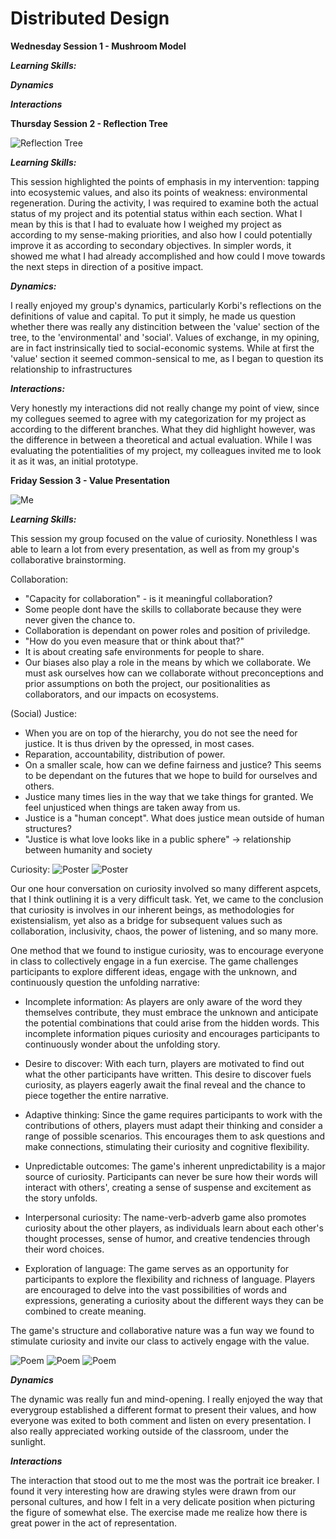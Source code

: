 # Distributed Design

**Wednesday Session 1 - Mushroom Model**

***Learning Skills:***

***Dynamics***

***Interactions***

**Thursday Session 2 - Reflection Tree**

![Reflection Tree](../images/ReflectionTree.jpg)

***Learning Skills:***

This session highlighted the points of emphasis in my intervention: tapping into ecosystemic values, and also its points of weakness: environmental regeneration. During the activity, I was required to examine both the actual status of my project and its potential status within each section. What I mean by this is that I had to evaluate how I weighed my project as according to my sense-making priorities, and also how I could potentially improve it as according to secondary objectives. In simpler words, it showed me what I had already accomplished and how could I move towards the next steps in direction of a positive impact.

***Dynamics:***

I really enjoyed my group's dynamics, particularly Korbi's reflections on the definitions of value and capital. To put it simply, he made us question whether there was really any distincition between the 'value' section of the tree, to the 'environmental' and 'social'. Values of exchange, in my opining, are in fact instrinsically tied to social-economic systems. While at first the 'value' section it seemed common-sensical to me, as I began to question its relationship to infrastructures

***Interactions:***

Very honestly my interactions did not really change my point of view, since my collegues seemed to agree with my categorization for my project as according to the different branches. What they did highlight however, was the difference in between a theoretical and actual evaluation. While I was evaluating the potentialities of my project, my colleagues invited me to look it as it was, an initial prototype. 

**Friday Session 3 - Value Presentation**

![Me](../images/DrawingMe.jpg)

***Learning Skills:***

This session my group focused on the value of curiosity. Nonethless I was able to learn a lot from every presentation, as well as from my group's collaborative brainstorming.

Collaboration:
- "Capacity for collaboration" - is it meaningful collaboration?
- Some people dont have the skills to collaborate because they were never given the chance to.
- Collaboration is dependant on power roles and position of priviledge.
- "How do you even measure that or think about that?" 
- It is about creating safe environments for people to share.
- Our biases also play a role in the means by which we collaborate. We must ask ourselves how can we collaborate without preconceptions and prior assumptions on both the project, our positionalities as collaborators, and our impacts on ecosystems.

(Social) Justice:
- When you are on top of the hierarchy, you do not see the need for justice. It is thus driven by the opressed, in most cases.
- Reparation, accountability, distribution of power.
- On a smaller scale, how can we define fairness and justice? This seems to be dependant on the futures that we hope to build for ourselves and others.
- Justice many times lies in the way that we take things for granted. We feel unjusticed when things are taken away from us.
- Justice is a "human concept". What does justice mean outside of human structures?
- "Justice is what love looks like in a public sphere" -> relationship between humanity and society

Curiosity:
![Poster](../images/PosterDD1.jpg)
![Poster](../images/DDPoster2.jpg)

Our one hour conversation on curiosity involved so many different aspcets, that I think outlining it is a very difficult task. Yet, we came to the conclusion that curiosity is involves in our inherent beings, as methodologies for existensialism, yet also as a bridge for subsequent values such as collaboration, inclusivity, chaos, the power of listening, and so many more. 

One method that we found to instigue curiosity, was to encourage everyone in class to collectively engage in a fun exercise. The game challenges participants to explore different ideas, engage with the unknown, and continuously question the unfolding narrative:

- Incomplete information: As players are only aware of the word they themselves contribute, they must embrace the unknown and anticipate the potential combinations that could arise from the hidden words. This incomplete information piques curiosity and encourages participants to continuously wonder about the unfolding story.

- Desire to discover: With each turn, players are motivated to find out what the other participants have written. This desire to discover fuels curiosity, as players eagerly await the final reveal and the chance to piece together the entire narrative.

- Adaptive thinking: Since the game requires participants to work with the contributions of others, players must adapt their thinking and consider a range of possible scenarios. This encourages them to ask questions and make connections, stimulating their curiosity and cognitive flexibility.

- Unpredictable outcomes: The game's inherent unpredictability is a major source of curiosity. Participants can never be sure how their words will interact with others', creating a sense of suspense and excitement as the story unfolds.

- Interpersonal curiosity: The name-verb-adverb game also promotes curiosity about the other players, as individuals learn about each other's thought processes, sense of humor, and creative tendencies through their word choices.

- Exploration of language: The game serves as an opportunity for participants to explore the flexibility and richness of language. Players are encouraged to delve into the vast possibilities of words and expressions, generating a curiosity about the different ways they can be combined to create meaning.

The game's structure and collaborative nature was a fun way we found to stimulate curiosity and invite our class to actively engage with the value.

![Poem](../images/ManofWar.jpg)
![Poem](../images/Poem2.jpg)
![Poem](../images/Poem3.jpg)

***Dynamics***

The dynamic was really fun and mind-opening. I really enjoyed the way that everygroup established a different format to present their values, and how everyone was exited to both comment and listen on every presentation. I also really appreciated working outside of the classroom, under the sunlight.

***Interactions***


The interaction that stood out to me the most was the portrait ice breaker. I found it very interesting how are drawing styles were drawn from our personal cultures, and how I felt in a very delicate position when picturing the figure of somewhat else. The exercise made me realize how there is great power in the act of representation.




